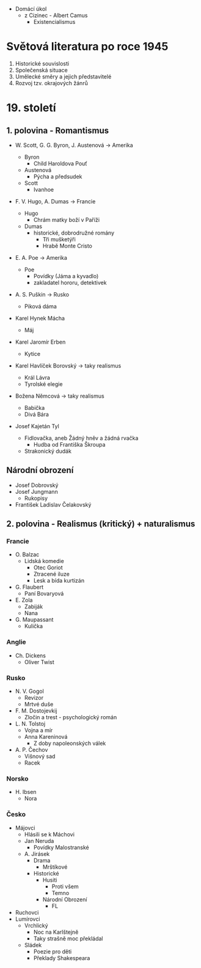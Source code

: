 - Domácí úkol
	- z Cizinec - Albert Camus
		- Existencialismus

# Světová literatura po roce 1945
1. Historické souvislosti
2. Společenská situace
3. Umělecké směry a jejich představitelé
4. Rozvoj tzv. okrajových žánrů


# 19. století
## 1. polovina - Romantismus
- W. Scott, G. G. Byron, J. Austenová -> Amerika
	- Byron
		- Child Haroldova Pouť
	- Austenová
		- Pýcha a předsudek
	- Scott
		- Ivanhoe
- F. V. Hugo, A. Dumas -> Francie
	- Hugo
		- Chrám matky boží v Paříži
	- Dumas
		- historické, dobrodružné romány
			- Tři mušketýři
			- Hrabě Monte Cristo
- E. A. Poe -> Amerika
	- Poe
		- Povídky (Jáma a kyvadlo)
		- zakladatel hororu, detektivek
- A. S. Puškin -> Rusko
	- Piková dáma

- Karel Hynek Mácha
	- Máj
- Karel Jaromír Erben
	- Kytice
- Karel Havlíček Borovský -> taky realismus
	- Král Lávra
	- Tyrolské elegie
- Božena Němcová -> taky realismus
	- Babička
	- Divá Bára
- Josef Kajetán Tyl
	- Fidlovačka, aneb Žádný hněv a žádná rvačka
		- Hudba od Františka Škroupa
	- Strakonický dudák


## Národní obrození
- Josef Dobrovský
- Josef Jungmann
	- Rukopisy
- František Ladislav Čelakovský


## 2. polovina - Realismus (kritický) + naturalismus
### Francie
- O. Balzac
	- Lidská komedie
		- Otec Goriot
		- Ztracené iluze
		- Lesk a bída kurtizán
- G. Flaubert
	- Paní Bovaryová
- E. Zola
	- Zabiják
	- Nana
- G. Maupassant
	- Kulička

### Anglie
- Ch. Dickens
	- Oliver Twist

### Rusko
- N. V. Gogol
	- Revizor
	- Mrtvé duše
- F. M. Dostojevkij
	- Zločin a trest - psychologický román
- L. N. Tolstoj
	- Vojna a mír
	- Anna Kareninová
		- Z doby napoleonských válek
- A. P. Čechov
	- Višnový sad
	- Racek

### Norsko
- H. Ibsen
	- Nora

### Česko
- Májovci
	- Hlásili se k Máchovi
	- Jan Neruda
		- Povídky Malostranské
	- A. Jirásek
		- Drama
			- Mrštíkové
		- Historické
			- Husiti
				- Proti všem
				- Temno
			- Národní Obrození
				- FL
- Ruchovci
- Lumírovci
	- Vrchlický
		- Noc na Karlštejně
		- Taky strašně moc překládal
	- Sládek
		- Poezie pro děti
		- Překlady Shakespeara